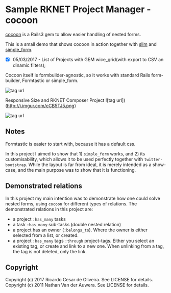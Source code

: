 # Sample RKNET Project Manager - cocoon

[cocoon](http://github.com/nathanvda/cocoon) is a Rails3 gem to allow easier handling of nested forms.

This is a small demo that shows cocoon in action together with [slim](https://github.com/stonean/slim)
and [simple_form](https://github.com/plataformatec/simple_form).

- [x] 05/03/2017 - List of Projects with GEM wice_grid(with export to CSV an dinamic filters);

Cocoon itself is formbuilder-agnostic, so it works with standard Rails form-builder, Formtastic or simple_form.

![tag url](http://i.imgur.com/CYhEqDH.png)

Responsive Size and RKNET Composer Project
![tag url])(http://i.imgur.com/cCB5TJ5.png)

![tag url](http://i.imgur.com/waFLpQI.png)

## Notes

Formtastic is easier to start with, because it has a default css.

In this project I aimed to show that 1) `simple_form` works, and 2) its customisability, which allows it to be used perfectly
together with `twitter-bootstrap`.
While the layout is far from ideal, it is merely intended as a show-case, and the main purpose was to show that it is functioning.


## Demonstrated relations

In this project my main intention was to demonstrate how one could solve nested forms, using `cocoon` for different types of relations.
The demonstrated relations in this project are:

* a project `:has_many` tasks
* a task `:has_many` sub-tasks (double nested relation)
* a project has an owner (`:belongs_to`). Where the owner is either selected from a list, or created.
* a project `:has_many` tags `:through` project-tags. Either you select an existing tag, or create and link to a new one. When unlinking from a tag,
the tag is not deleted, only the link.



## Copyright

Copyright (c) 2017 Ricardo Cesar de Oliveira. See LICENSE for details.
Copyright (c) 2011 Nathan Van der Auwera. See LICENSE for details.
